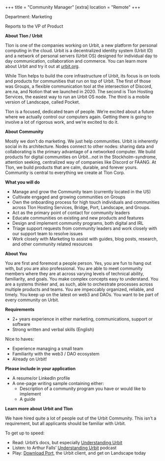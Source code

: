 +++
 title = "Community Manager"
 [extra]
 location = "Remote"
 +++

Department: Marketing

Reports to the VP of Product

**About Tlon / Urbit**

Tlon is one of the companies working on Urbit, a new platform for personal computing in the cloud. Urbit is a decentralized identity system (Urbit ID) and a network of personal servers (Urbit OS) designed for individual day to day communication, collaboration and commerce. You can learn more about Urbit and try it out at [urbit.org](https://urbit.org/).

While Tlon helps to build the core infrastructure of Urbit, its focus is on tools and products for communities that run on top of Urbit. The first of those was Groups, a flexible communication tool at the intersection of Discord, are.na, and Notion that we launched in 2020. The second is Tlon Hosting Services, the easiest way to run an Urbit OS node. The third is a mobile version of Landscape, called Pocket.

Tlon is a focused, dedicated team of people. We’re excited about a future where we actually control our computers again. Getting there is going to involve a lot of rigorous work, and we’re excited to do it.

**About Community**

Mostly we don’t do marketing. We just help communities. Urbit is inherently social in its architecture. Nodes connect to other nodes: sharing data and collaborating is the primary advantage of a networked computer. We build products for digital communities on Urbit…not in the Stockholm-syndrome, attention seeking, centralized way of companies like Discord or FAANG. At Tlon, we build products that are calm, durable, and forever yours. Community is central to everything we create at Tlon Corp.

**What you will do**

- Manage and grow the Community team (currently located in the US)
- Cultivate engaged and growing communities on Groups
- Own the onboarding process for high touch individuals and communities across Tlon Hosting Services, Bridge, Port, Landscape, and Groups.
- Act as the primary point of contact for community leaders
- Educate communities on existing and new products and features
- Design and implement community programs, both digital and IRL
- Triage support requests from community leaders and work closely with our support team to resolve issues
- Work closely with Marketing to assist with guides, blog posts, research, and other community related resources

**About You**

You are first and foremost a people person. Yes, you are fun to hang out with, but you are also professional. You are able to meet community members where they are at across varying levels of technical ability, familiarity, and goals. You make complex concepts easy to understand. You are a systems thinker and, as such, able to orchestrate processes across multiple products and teams. You are impeccably organized, reliable, and timely. You keep up on the latest on web3 and DAOs. You want to be part of every community on Urbit. 

**Requirements**
- 2+ years experience in either marketing, communications, support or software
- Strong written and verbal skills (English)

Nice to haves: 
- Experience managing a small team
- Familiarity with the web3 / DAO ecosystem
- Already on Urbit!

**Please include in your application**

- A resume/or LinkedIn profile
- A one-page writing sample containing either:
    - Description of a community program you have or would like to implement
    - A guide

**Learn more about Urbit and Tlon**

We have hired quite a lot of people out of the Urbit Community. This isn’t a requirement, but all applicants should be familiar with Urbit. 

To get up to speed:
- Read: Urbit’s docs, but especially [Understanding Urbit](https://urbit.org/understanding-urbit)
- Listen: to Arthur Falls’ [Understanding Urbit](https://podcasts.apple.com/us/podcast/understanding-urbit/id1504188804) podcast
- Play: [Download Port](https://urbit.org/using/running/port), the Urbit client, and get on Landscape today





